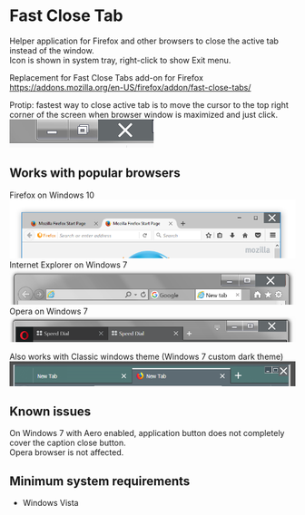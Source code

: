 # Fast Close Tab
Helper application for Firefox and other browsers to close the active tab instead of the window.<br>
Icon is shown in system tray, right-click to show Exit menu.

Replacement for Fast Close Tabs add-on for Firefox https://addons.mozilla.org/en-US/firefox/addon/fast-close-tabs/

Protip: fastest way to close active tab is to move the cursor to the top right corner of the screen when browser window is maximized and just click.<br/>
![screenshot](https://github.com/T800G/FastCloseTab/blob/master/maximized.png "maximized window detail")<br/>

## Works with popular browsers
Firefox on Windows 10<br/>
![screenshot](https://github.com/T800G/FastCloseTab/blob/master/ffox.png "Firefox")<br/>
Internet Explorer on Windows 7<br/>
![screenshot](https://github.com/T800G/FastCloseTab/blob/master/ie.png "Internet Explorer")<br/>
Opera on Windows 7<br/>
![screenshot](https://github.com/T800G/FastCloseTab/blob/master/opera.png "Opera")<br/>

Also works with Classic windows theme (Windows 7 custom dark theme)<br/>
![screenshot](https://github.com/T800G/FastCloseTab/blob/master/customtheme.png "custom windows theme")<br/>

## Known issues
On Windows 7 with Aero enabled, application button does not completely cover the caption close button.<br>
Opera browser is not affected.

## Minimum system requirements
  * Windows Vista
